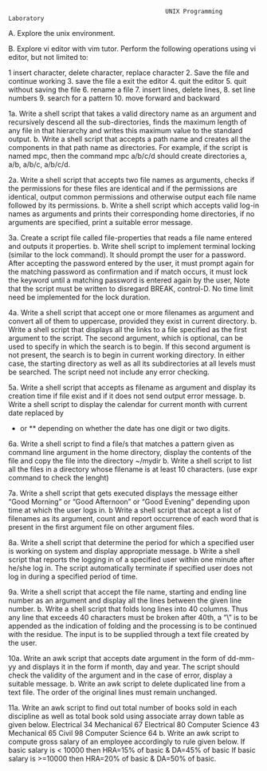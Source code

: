                                                 UNIX Programming Laboratory 

A. Explore the unix environment. 
 
B. Explore vi editor with vim tutor. Perform the following operations using vi editor, but 
not limited to: 
 
 1 insert character, delete character, replace
character 
 2. Save the file and continue working 
 3. save the file a exit the editor 
 4. quit the editor 
 5. quit without saving the file 
 6. rename a file 
 7. insert lines, delete lines, 
 8. set line numbers 
 9. search for a pattern 
 10. move forward and backward 
 
1a. Write a shell script that takes a valid directory name as an argument and recursively 
descend all the sub-directories, finds the maximum length of any file in that hierarchy and 
writes this maximum value to the standard output. 
b. Write a shell script that accepts a path name and creates all the components in that path 
name as directories. For example, if the script is named mpc, then the command 
mpc a/b/c/d should create directories a, a/b, a/b/c, a/b/c/d. 
 
2a. Write a shell script that accepts two file names as arguments, checks if the permissions 
for these files are identical and if the permissions are identical, output common permissions 
and otherwise output each file name followed by its permissions. 
b. Write a shell script which accepts valid log-in names as arguments and prints their 
corresponding home directories, if no arguments are specified, print a suitable error message. 
 
3a. Create a script file called file-properties that reads a file name entered and outputs it 
properties. 
b. Write shell script to implement terminal locking (similar to the lock command). It should 
prompt the user for a password. After accepting the password entered by the user, it must 
prompt again for the matching password as confirmation and if match occurs, it must lock 
the keyword until a matching password is entered again by the user, Note that the script 
must be written to disregard BREAK, control-D. No time limit need be implemented for 
the lock duration. 
 
4a. Write a shell script that accept one or more filenames as argument and convert all of 
them to uppercase, provided they exist in current directory. 
b. Write a shell script that displays all the links to a file specified as the first argument 
to the script. The second argument, which is optional, can be used to specify in which the 
search is to begin. If this second argument is not present, the search is to begin in current 
working directory. In either case, the starting directory as well as all its subdirectories at 
all levels must be searched. The script need not include any error checking. 
 
5a. Write a shell script that accepts as filename as argument and display its creation time if 
file exist and if it does not send output error message. 
b. Write a shell script to display the calendar for current month with current date replaced by 
* or ** depending on whether the date has one digit or two digits. 
 
6a. Write a shell script to find a file/s that matches a pattern given as command line argument 
in the home directory, display the contents of the file and copy the file into the directory 
~/mydir 
b. Write a shell script to list all the files in a directory whose filename is at least 10 
characters. (use expr command to check the lenght) 
 
7a. Write a shell script that gets executed displays the message either “Good Morning” or 
“Good Afternoon” or “Good Evening” depending upon time at which the user logs in. 
b Write a shell script that accept a list of filenames as its argument, count and report 
occurrence of each word that is present in the first argument file on other argument files. 
 
8a. Write a shell script that determine the period for which a specified user is working on 
system and display appropriate message. 
b Write a shell script that reports the logging in of a specified user within one minute after 
he/she log in. The script automatically terminate if specified user does not log in during a 
specified period of time. 
 
9a. Write a shell script that accept the file name, starting and ending line number as an 
argument and display all the lines between the given line number. 
b. Write a shell script that folds long lines into 40 columns. Thus any line that exceeds 
40 characters must be broken after 40th, a “\” is to be appended as the indication of folding 
and the processing is to be continued with the residue. The input is to be supplied through a 
text file created by the user. 
 
10a. Write an awk script that accepts date argument in the form of dd-mm-yy and displays it 
in the form if month, day and year. The script should check the validity of the argument and 
in the case of error, display a suitable message. 
b. Write an awk script to delete duplicated line from a text file. The order of the 
original lines must remain unchanged. 
 
11a. Write an awk script to find out total number of books sold in each discipline as well 
as total book sold using associate array down table as given below. 
 Electrical 34 
Mechanical 67 
Electrical 80 
Computer Science 43 
Mechanical 65 
Civil 98 
Computer Science 64 
b. Write an awk script to compute gross salary of an employee accordingly to rule given 
below. 
If basic salary is < 10000 then HRA=15% of basic & DA=45% of basic 
If basic salary is >=10000 then HRA=20% of basic & DA=50% of basic.
